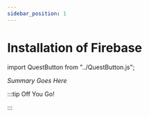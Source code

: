 ```yaml
---
sidebar_position: 1
---
```


# Installation of Firebase
import QuestButton from "../QuestButton.js";

_Summary Goes Here_

:::tip Off You Go!

<QuestButton text="Quest" />

:::

